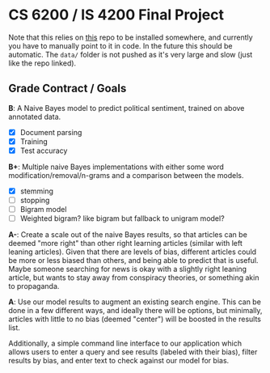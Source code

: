 # CS 6200 / IS 4200 Final Project

Note that this relies on [this](https://github.com/ramybaly/Article-Bias-Prediction) repo to be
installed somewhere, and currently you have to manually point to it in code. In the future this
should be automatic. The `data/` folder is not pushed as it's very large and slow (just like the
repo linked).

## Grade Contract / Goals
**B**:  A Naive Bayes model to predict political sentiment, trained on above annotated data.
- [x] Document parsing
- [x] Training
- [x] Test accuracy

**B+**:  Multiple naive Bayes implementations with either some word modification/removal/n-grams and
a comparison between the models.
- [x] stemming
- [ ] stopping
- [ ] Bigram model
- [ ] Weighted bigram? like bigram but fallback to unigram model?

**A-**:  Create a scale out of the naive Bayes results, so that articles can be deemed "more right"
than other right learning articles (similar with left leaning articles). Given that there are levels
of bias, different articles could be more or less biased than others, and being able to predict that
is useful. Maybe someone searching for news is okay with a slightly right leaning article, but wants
to stay away from conspiracy theories, or something akin to propaganda.

**A**:  Use our model results to augment an existing search engine. This can be done in a few
different ways, and ideally there will be options, but minimally, articles with little to no bias
(deemed "center") will be boosted in the results list.

Additionally, a simple command line interface to our application which allows users to enter a query
and see results (labeled with their bias), filter results by bias, and enter text to check against
our model for bias.
